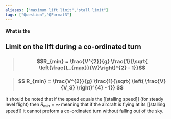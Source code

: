 ```yaml
---
aliases: ["maximum lift limit","stall limit"]
tags: ["Question","QFormat3"]
---
```


#### What is the
## Limit on the lift during a co-ordinated turn

> ### $$R_{min} = \frac{V^{2}}{g} \frac{1}{\sqrt{ \left(\frac{L_{max}}{W}\right)^{2} - 1}}$$

> ### $$ R_{min} = \frac{V^{2}}{g} \frac{1}{\sqrt{ \left( \frac{V}{V_S} \right)^{4} - 1}} $$

It should be noted that if the speed equals the [[stalling speed]] (for steady level flight) then $R_{min}=\infty$ meaning that if the aircraft is flying at its [[stalling speed]] it cannot preform a co-ordinated turn without falling out of the sky.

